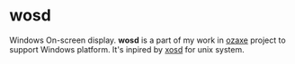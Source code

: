 wosd
====

Windows On-screen display. **wosd** is a part of my work in [ozaxe](https://github.com/fenicks/ozaxe "ozaxe") project to support Windows platform.
It's inpired by [xosd](http://sourceforge.net/projects/libxosd/ "xosd") for unix system.